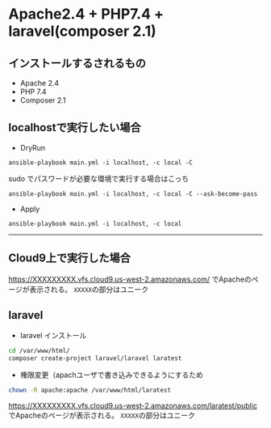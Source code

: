 # Apache2.4 + PHP7.4 + laravel(composer 2.1)

## インストールするされるもの

- Apache 2.4
- PHP 7.4
- Composer 2.1


## localhostで実行したい場合

- DryRun
```shell
ansible-playbook main.yml -i localhost, -c local -C
 ```

 sudo でパスワードが必要な環境で実行する場合はこっち
 ```shell
 ansible-playbook main.yml -i localhost, -c local -C --ask-become-pass
 ```

 - Apply
```shell
ansible-playbook main.yml -i localhost, -c local
 ```


---

## Cloud9上で実行した場合

https://XXXXXXXXX.vfs.cloud9.us-west-2.amazonaws.com/
でApacheのページが表示される。 `XXXXX`の部分はユニーク


## laravel

- laravel インストール
```sh
cd /var/www/html/
composer create-project laravel/laravel laratest
```

- 権限変更（apachユーザで書き込みできるようにするため
```sh
chown -R apache:apache /var/www/html/laratest
```

https://XXXXXXXXX.vfs.cloud9.us-west-2.amazonaws.com/laratest/public
でApacheのページが表示される。 `XXXXX`の部分はユニーク

